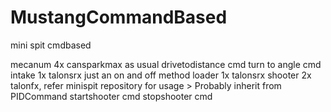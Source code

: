 # MustangCommandBased
mini spit cmdbased

mecanum
    4x cansparkmax as usual
        drivetodistance cmd
        turn to angle cmd
intake
    1x talonsrx
        just an on and off method
loader
    1x talonsrx
shooter
    2x talonfx, refer minispit repository for usage
        > Probably inherit from PIDCommand
        startshooter cmd
        stopshooter cmd



